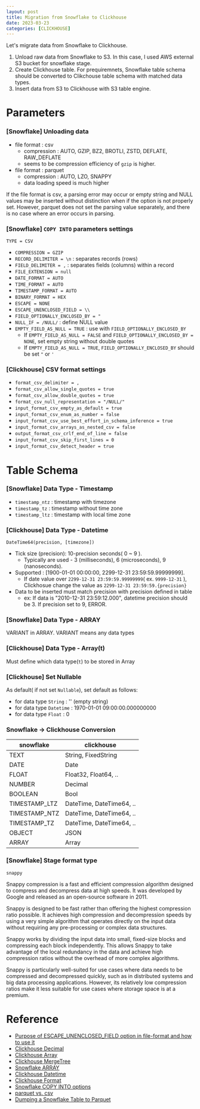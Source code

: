 ```yaml
---
layout: post
title: Migration from Snowflake to Clickhouse
date: 2023-03-23
categories: [CLICKHOUSE]
---
```


Let's migrate data from Snowflake to Clickhouse.

1. Unload raw data from Snowflake to S3. In this case, I used AWS external S3 bucket for snowflake stage.
2. Create Clickhouse table. For prequiremnets, Snowflake table schema should be converted to Clikchouse table schema with matched data types.
3. Insert data from S3 to Clickhouse with S3 table engine. 

# Parameters
### [Snowflake] Unloading data
- file format : csv
    - compression : AUTO, GZIP, BZ2, BROTLI, ZSTD, DEFLATE, RAW_DEFLATE
    - seems to be compression efficiency of `gzip` is higher. 
- file format : parquet 
    - compression : AUTO, LZO, SNAPPY
    - data loading speed is much higher 

If the file format is csv, a parsing error may occur or empty string and NULL values ​​may be inserted without distinction when if the option is not properly set. However, parquet does not set the parsing value separately, and there is no case where an error occurs in parsing.

### [Snowflake] `COPY INTO` parameters settings 
`TYPE = CSV`

- `COMPRESSION = GZIP` 
- `RECORD_DELIMITER = \n` : separates records (rows)
- `FIELD_DELIMITER = ,` : separates fields (columns) within a record
- `FILE_EXTENSION = null`
- `DATE_FORMAT = AUTO`
- `TIME_FORMAT = AUTO`
- `TIMESTAMP_FORMAT = AUTO`
- `BINARY_FORMAT = HEX`
- `ESCAPE = NONE`
- `ESCAPE_UNENCLOSED_FIELD = \\`
- `FIELD_OPTIONALLY_ENCLOSED_BY = "`
- `NULL_IF = /NULL/` : define NULL value
- `EMPTY_FIELD_AS_NULL = TRUE` : use with `FIELD_OPTIONALLY_ENCLOSED_BY`
    - If `EMPTY_FIELD_AS_NULL = FALSE` and `FIELD_OPTIONALLY_ENCLOSED_BY = NONE`, set empty string without double quotes
    - If `EMPTY_FIELD_AS_NULL = TRUE`, `FIELD_OPTIONALLY_ENCLOSED_BY` should be set `"` or `'`

### [Clickhouse] CSV format settings
- `format_csv_delimiter = ,`
- `format_csv_allow_single_quotes = true` 
- `format_csv_allow_double_quotes = true`
- `format_csv_null_representation = "/NULL/"`
- `input_format_csv_empty_as_default = true`
- `input_format_csv_enum_as_number = false`
- `input_format_csv_use_best_effort_in_schema_inference = true`
- `input_format_csv_arrays_as_nested_csv = false`
- `output_format_csv_crlf_end_of_line = false`
- `input_format_csv_skip_first_lines = 0`
- `input_format_csv_detect_header = true`

# Table Schema

### [Snowflake] Data Type - Timestamp

- `timestamp_ntz` : timestamp with timezone
- `timestamp_tz` : timestamp without time zone
- `timestamp_ltz` : timestamp with local time zone

### [Clickhouse] Data Type - Datetime
```
DateTime64(precision, [timezone])
```
- Tick size (precision): 10-precision seconds( 0 ~ 9 ). 
    - Typically are used - 3 (milliseconds), 6 (microseconds), 9 (nanoseconds).
- Supported : [1900-01-01 00:00:00, 2299-12-31 23:59:59.99999999]. 
    - If date value over `2299-12-31 23:59:59.99999999`( ex. `9999-12-31` ), Clickhosue change the value as `2299-12-31 23:59:59.{precision}`
- Data to be inserted must match precision with precision defined in table
    - ex: If data is "2010-12-31 23:59:12.000", datetime precision should be 3. If precision set to 9, ERROR.


### [Snowflake] Data Type - ARRAY
VARIANT in ARRAY. VARIANT means any data types

### [Clickhouse] Data Type - Array(t)
Must define which data type(`t`) to be stored in Array

### [Clickhouse] Set Nullable
As default( if not set `Nullable`), set default as follows:
- for data type `String` : '' (empty string)
- for data type `Datetime` : 1970-01-01 09:00:00.000000000
- for data type `Float` : 0

### Snowflake -> Clickhouse Conversion

|snowflake|clickhouse|
|---------|---|
| TEXT | String, FixedString |
| DATE | Date |
| FLOAT | Float32, Float64, .. | 
| NUMBER | Decimal |
| BOOLEAN | Bool |
| TIMESTAMP_LTZ | DateTime, DateTime64, .. |
| TIMESTAMP_NTZ | DateTime, DateTime64, .. |
| TIMESTAMP_TZ | DateTime, DateTime64, .. |
| OBJECT | JSON |
| ARRAY | Array |

### [Snowflake] Stage format type

`snappy`

Snappy compression is a fast and efficient compression algorithm designed to compress and decompress data at high speeds. It was developed by Google and released as an open-source software in 2011.

Snappy is designed to be fast rather than offering the highest compression ratio possible. It achieves high compression and decompression speeds by using a very simple algorithm that operates directly on the input data without requiring any pre-processing or complex data structures.

Snappy works by dividing the input data into small, fixed-size blocks and compressing each block independently. This allows Snappy to take advantage of the local redundancy in the data and achieve high compression ratios without the overhead of more complex algorithms.

Snappy is particularly well-suited for use cases where data needs to be compressed and decompressed quickly, such as in distributed systems and big data processing applications. However, its relatively low compression ratios make it less suitable for use cases where storage space is at a premium.

# Reference
- [Purpose of ESCAPE_UNENCLOSED_FIELD option in file-format and how to use it](https://community.snowflake.com/s/article/Use-of-ESCAPE-UNENCLOSED-FIELD-option-in-file-format)
- [Clickhouse Decimal](https://clickhouse.com/docs/en/sql-reference/data-types/decimal)
- [Clickhouse Array](https://clickhouse.com/docs/en/sql-reference/data-types/array#working-with-data-types)
- [Clickhouse MergeTree](https://clickhouse.com/docs/en/engines/table-engines/mergetree-family/mergetree)
- [Snowflake ARRAY](https://docs.snowflake.com/en/sql-reference/data-types-semistructured#label-data-type-variant)
- [Clickhouse Datetime](https://clickhouse.com/docs/en/sql-reference/data-types/datetime64)
- [Clickhouse Format](https://clickhouse.com/docs/en/operations/settings/formats)
- [Snowflake COPY INTO options](https://docs.snowflake.com/en/sql-reference/sql/copy-into-table)
- [parquet vs. csv](https://velog.io/@freetix/parquet-csv-parquet-%ED%8C%8C%EC%9D%BC-%EB%B6%88%EB%9F%AC%EC%98%A4%EA%B8%B0-%ED%85%8C%EC%8A%A4%ED%8A%B8)
- [Dumping a Snowflake Table to Parquet](https://altinity.com/blog/migrating-data-from-snowflake-to-clickhouse-using-s3-and-parquet)